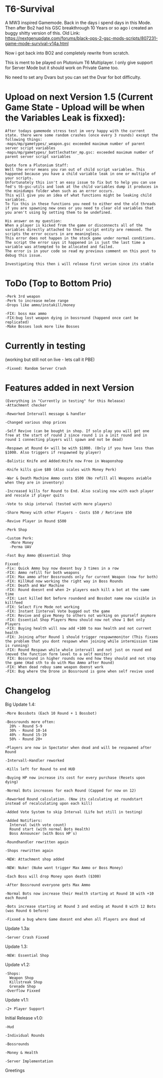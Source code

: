 # T6-Survival
A MW3 inspired Gamemode. Back in the days i spend days in this Mode.
Then after Bo2 had his GSC breakthrough 10 Years or so ago i created an buggy shitty version of this.
Old Link: https://nextgenupdate.com/forums/black-ops-2-gsc-mods-scripts/807231-game-mode-survival-v14a.html

Now i got back into BO2 and completely rewrite from scratch.

This is ment to be played on Plutonium T6 Multiplayer.
I only give support for Server Mode but it should work on Private Game too.

No need to set any Dvars but you can set the Dvar for bot difficulty.

# Upload on next Version 1.5 (Current Game State - Upload will be when the Variables Leak is fixxed):
```
After todays gamemode stress test im very happy with the current state. there were some random crashes (once every 3 rounds) except the following things: 
-maps/mp/gametypes/_weapon.gsc exceeded maximum number of parent server script variables
-maps/mp/gametypes/_battlechatter_mp.gsc: exceeded maximum number of parent server script variables

Quote form a Plutonium Staff:
Well the error means you ran out of child script variables. This happened because you have a child variable leak in one or multiple of your scripts.
Unfortunately this isn't an easy issue to fix but to help you can use fed's t6-gsc-utils and look at the child variables dump it produces in the minidumps folder when such as an error occurs.
This will give you an idea of what functions might be leaking child variables.
To fix this in these functions you need to either end the old threads if you are spawning new ones or you need to clear old variables that you aren't using by setting them to be undefined.

His answer on my question: 
When a player is kicked from the game or disconnects all of the variables directly attached to their script entity are removed. The scripts the error occurs in are meaningless.
This error does not happen in the stock game under normal conditions. The script the error says it happened in is just the last time a variable was attempted to be allocated and failed.
The error is in your code so read my previous comment on this post to debug this issue.

Investigating this then i will release first verion since its stable
```

# ToDo (Top to Bottom Prio)
```
-Perk 3rd weapon
-Perk to increase melee range
-Drops like ammo/instakill/money

-FIX: boss max ammo
-FIX:bug lost weapon dying in bossround (happend once cant be replicated)
-Make Bosses look more like Bosses
```

# Currently in testing 
(working but still not on live - lets call it PBE)
```
-Fixxed: Random Server Crash
```

# Features added in next Version
```
(Everything in "Currently in testing" for this Release)
-Attachment checker

-Reworked Intervall message & handler

-Changed various shop prices

-Self Revive (can be bought in shop. If solo play you will get one free at the start of round 2 since round 1 is a init round and in round 1 connecting players will spawn and not be dead)

-Respawn at Round 6+ will be with $1000. (Only if you have less than $1000. Also triggers if respawned by player)

-Balistic Knife and Added:Knife now Free in Weaponshop

-Knife kills give $80 (Also scales with Money Perk)

-War & Death Machine Ammo costs $500 (No refill all Weapons aviable when they are in inventory)

-Increased kills for Round to End. Also scaling now with each player and rescale if player quits

-Vote to skip interval (tested with more players)

-Share Money with other Players - Costs $50 / Retrieve $50

-Revive Player in Round $500

-Perk Shop

-Custom Perk:
  -More Money
  -Perma UAV

-Fast Buy Ammo @Essential Shop

Fixxed:
-Fix: Quick Ammo buy now doesnt buy 3 times in a row
-FIX: Ammo refill for both weapons 
-FIX: Max ammo after Bossrounds only for current Weapon (now for both)
-FIX: KillHud now working the right way in Boss Rounds
-FIX: Death and War Machine
-FIX: Round doesnt end when 2+ players each kill a bot at the same time
-FIX: Last killed Bot before roundend and Bossbot name now visible in killfeed
-FIX: Select Fire Mode not working
-FIX: Instant Iinterval Vote bugged out the game
-FIX: Revive and give Money to others not working on yourself anymore
-FIX: Essential Shop Players Menu should now not show 1 Bot only Players
-FIX: Buying health will now add +100 to max health and not current health
-FIX: Joining after Round 1 should trigger respawnmonitor (This fixxes the problem that you dont respawn when joining while intermission time is running)
-FIX: Round Respawn while whole intervall and not just on round end (moved the function form level to a self monitor)
 FIX: Bossround in higher rounds now end how they should and not stop the game (Had sth to do with Max Ammo after Round)
-FIX: When dead rebuy same weapon doenst work
-FIX: Bug where the Drone in Bossround is gone when self revive used
```

# Changelog
Big Update 1.4:
```
-More Bossbots (Each 10 Round + 1 Bossbot)

-Bossrounds more often:
  20% - Round 5-9
  30% - Round 10-14
  40% - Round 15-19
  50% - Round 20+

-Players are now in Spectator when dead and will be respawned after Round

-Intervall-Handler reworked

-Kills left for Round to end HUD

-Buying HP now increase its cost for every purchase (Resets upon dying)

-Normal Bots increases for each Round (Capped for now on 12)

-Reworked Round calculation. (Now its calculating at roundstart instead of recalculating upon each kill)

-Added Vote System to skip Interval (Life but still in testing)

-Added Notifiers:
  Interval (with vote count)
  Round start (with normal Bots Health)
  Boss Announcer (with Boss HP´s)

-Roundhandler rewritten again

-Shops rewritten again

-NEW: Attachment shop added

-NEW: Nuke! (Nuke wont trigger Max Ammo or Boss Money)

-Each Boss will drop Money upon death ($300)

-After Bossround everyone gets Max Ammo

-Normal Bots now increase their Health starting at Round 10 with +10 each Round

-Bots increase starting at Round 3 and ending at Round 8 with 12 Bots (was Round 6 before)

-Fixxed a bug where Game doesnt end when all Players are dead xd
```
Update 1.3a:
```
-Server Crash Fixxed
```
Update 1.3:
```
-NEW: Essential Shop
```
Update v1.2:
```
-Shops:
  Weapon Shop
  Killstreak Shop
  Grenade Shop
-Overflow Fixxed
```
Update v1.1:
```
-2+ Player Support
```
Initial Release v1.0:
```
-Hud

-Individual Rounds

-Bossrounds

-Money & Health

-Server Implementation
```

Greetings
